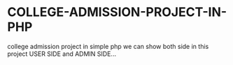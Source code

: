 # COLLEGE-ADMISSION-PROJECT-IN-PHP
college admission project in simple php we can show both side in this project USER SIDE and ADMIN SIDE...
